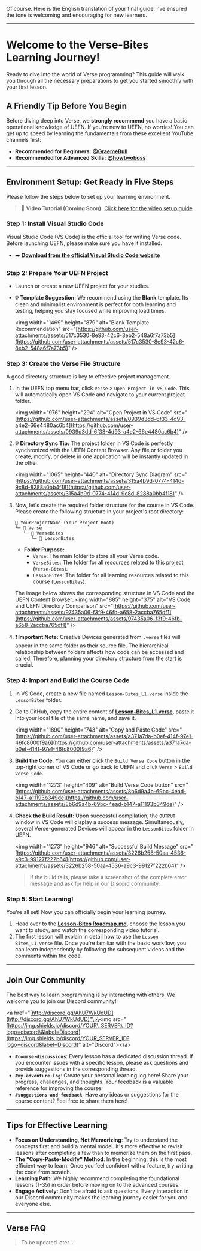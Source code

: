 Of course. Here is the English translation of your final guide. I've ensured the tone is welcoming and encouraging for new learners.

-----

# Welcome to the Verse-Bites Learning Journey\!

Ready to dive into the world of Verse programming? This guide will walk you through all the necessary preparations to get you started smoothly with your first lesson.

## A Friendly Tip Before You Begin

Before diving deep into Verse, we **strongly recommend** you have a basic operational knowledge of UEFN. If you're new to UEFN, no worries\! You can get up to speed by learning the fundamentals from these excellent YouTube channels first:

  * **Recommended for Beginners:** **[@GraemeBull](https://www.youtube.com/@GraemeBull)**
  * **Recommended for Advanced Skills:** **[@howtwoboss](https://www.youtube.com/@howtwoboss)**

-----

## Environment Setup: Get Ready in Five Steps

Please follow the steps below to set up your learning environment.

> 🎥 **Video Tutorial (Coming Soon):** [Click here for the video setup guide](https://github.com/UnrealRider/Verse-Bites/tree/main/Lesson-Bites)

### Step 1: Install Visual Studio Code

Visual Studio Code (VS Code) is the official tool for writing Verse code. Before launching UEFN, please make sure you have it installed.

  * ➡️ **[Download from the official Visual Studio Code website](https://code.visualstudio.com/)**

### Step 2: Prepare Your UEFN Project

  * Launch or create a new UEFN project for your studies.

  * **💡 Template Suggestion:** We recommend using the **Blank** template. Its clean and minimalist environment is perfect for both learning and testing, helping you stay focused while improving load times.

    \<img width="1469" height="879" alt="Blank Template Recommendation" src="[https://github.com/user-attachments/assets/517c3530-8e93-42c6-8eb2-548a6f7a73b5](https://github.com/user-attachments/assets/517c3530-8e93-42c6-8eb2-548a6f7a73b5)" /\>

### Step 3: Create the Verse File Structure

A good directory structure is key to effective project management.

1.  In the UEFN top menu bar, click `Verse` \> `Open Project in VS Code`. This will automatically open VS Code and navigate to your current project folder.

    \<img width="976" height="294" alt="Open Project in VS Code" src="[https://github.com/user-attachments/assets/0939d3dd-6f33-4d93-a4e2-66e4480ac6b4](https://github.com/user-attachments/assets/0939d3dd-6f33-4d93-a4e2-66e4480ac6b4)" /\>

2.  **💡 Directory Sync Tip:** The project folder in VS Code is perfectly synchronized with the UEFN Content Browser. Any file or folder you create, modify, or delete in one application will be instantly updated in the other.

    \<img width="1065" height="440" alt="Directory Sync Diagram" src="[https://github.com/user-attachments/assets/315a4b9d-0774-414d-9c8d-8288a0bb4f18](https://github.com/user-attachments/assets/315a4b9d-0774-414d-9c8d-8288a0bb4f18)" /\>

3.  Now, let's create the required folder structure for the course in VS Code. Please create the following structure in your project's root directory:

    ```
    📂 YourProjectName (Your Project Root)
    └─ 📂 Verse
       └─ 📂 VerseBites
          └─ 📂 LessonBites
    ```

      * **Folder Purpose:**
          * `Verse`: The main folder to store all your Verse code.
          * `VerseBites`: The folder for all resources related to this project (`Verse-Bites`).
          * `LessonBites`: The folder for all learning resources related to this course (`LessonBites`).

    The image below shows the corresponding structure in VS Code and the UEFN Content Browser:
    \<img width="885" height="375" alt="VS Code and UEFN Directory Comparison" src="[https://github.com/user-attachments/assets/97435a06-f3f9-46fb-a658-2accba765df1](https://github.com/user-attachments/assets/97435a06-f3f9-46fb-a658-2accba765df1)" /\>

4.  **❗ Important Note:** Creative Devices generated from `.verse` files will appear in the same folder as their source file. The hierarchical relationship between folders affects how code can be accessed and called. Therefore, planning your directory structure from the start is crucial.

### Step 4: Import and Build the Course Code

1.  In VS Code, create a new file named `Lesson-Bites_L1.verse` inside the `LessonBites` folder.

2.  Go to GitHub, copy the entire content of **[Lesson-Bites\_L1.verse](https://github.com/UnrealRider/Verse-Bites/blob/main/Lesson-Bites/Lesson-Bites_L1.verse)**, paste it into your local file of the same name, and save it.

    \<img width="1890" height="743" alt="Copy and Paste Code" src="[https://github.com/user-attachments/assets/a371a7da-b0ef-414f-97e1-46fc8000f9a6](https://github.com/user-attachments/assets/a371a7da-b0ef-414f-97e1-46fc8000f9a6)" /\>

3.  **Build the Code**: You can either click the `Build Verse Code` button in the top-right corner of VS Code or go back to UEFN and click `Verse` \> `Build Verse Code`.

    \<img width="1273" height="409" alt="Build Verse Code button" src="[https://github.com/user-attachments/assets/8b6d9a4b-69bc-4ead-b147-a11193b349de](https://github.com/user-attachments/assets/8b6d9a4b-69bc-4ead-b147-a11193b349de)" /\>

4.  **Check the Build Result**: Upon successful compilation, the `OUTPUT` window in VS Code will display a success message. Simultaneously, several Verse-generated Devices will appear in the `LessonBites` folder in UEFN.

    \<img width="1273" height="946" alt="Successful Build Message" src="[https://github.com/user-attachments/assets/3226b258-50aa-4536-a9c3-99127f222b64](https://github.com/user-attachments/assets/3226b258-50aa-4536-a9c3-99127f222b64)" /\>

    > If the build fails, please take a screenshot of the complete error message and ask for help in our Discord community.

### Step 5: Start Learning\!

You're all set\! Now you can officially begin your learning journey.

1.  Head over to the **[Lesson-Bites Roadmap.md](https://github.com/UnrealRider/Verse-Bites/blob/main/Lesson-Bites/Lesson-Bites%20Roadmap.md)**, choose the lesson you want to study, and watch the corresponding video tutorial.
2.  The first lesson will explain in detail how to use the `Lesson-Bites_L1.verse` file. Once you're familiar with the basic workflow, you can learn independently by following the subsequent videos and the comments within the code.

-----

## Join Our Community

The best way to learn programming is by interacting with others. We welcome you to join our Discord community\!

\<a href="[http://discord.gg/AhU7WkUdUD](http://discord.gg/AhU7WkUdUD)"\>\<img src="[https://img.shields.io/discord/YOUR\_SERVER\_ID?logo=discord\&label=Discord](https://img.shields.io/discord/YOUR_SERVER_ID?logo=discord&label=Discord)" alt="Discord"\>\</a\>

  * **`#course-discussions`**: Every lesson has a dedicated discussion thread. If you encounter issues with a specific lesson, please ask questions and provide suggestions in the corresponding thread.
  * **`#my-adventure-log`**: Create your personal learning log here\! Share your progress, challenges, and thoughts. Your feedback is a valuable reference for improving the course.
  * **`#suggestions-and-feedback`**: Have any ideas or suggestions for the course content? Feel free to share them here\!

-----

## Tips for Effective Learning

  * **Focus on Understanding, Not Memorizing**: Try to understand the concepts first and build a mental model. It's more effective to revisit lessons after completing a few than to memorize them on the first pass.
  * **The "Copy-Paste-Modify" Method**: In the beginning, this is the most efficient way to learn. Once you feel confident with a feature, try writing the code from scratch.
  * **Learning Path**: We highly recommend completing the foundational lessons (1-35) in order before moving on to the advanced courses.
  * **Engage Actively**: Don't be afraid to ask questions. Every interaction in our Discord community makes the learning journey easier for you and everyone else.

-----

## Verse FAQ

> To be updated later...
